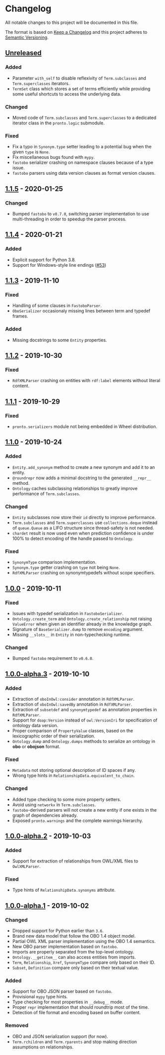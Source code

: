 # Changelog
All notable changes to this project will be documented in this file.

The format is based on [Keep a Changelog](http://keepachangelog.com/en/1.0.0/)
and this project adheres to [Semantic Versioning](http://semver.org/spec/v2.0.0.html).

## [Unreleased]
[Unreleased]: https://github.com/althonos/pronto/compare/v1.1.5...HEAD
### Added
- Parameter `with_self` to disable reflexivity of `Term.subclasses` and
  `Term.superclasses` iterators.
- `TermSet` class which stores a set of terms efficiently while providing
  some useful shortcuts to access the underlying data.
### Changed
- Moved code of `Term.subclasses` and `Term.superclasses` to a dedicated
  iterator class in the `pronto.logic` submodule.
### Fixed
- Fix a typo in `Synonym.type` setter leading to a potential bug when
  the given `type` is `None`.
- Fix miscellaneous bugs found with `mypy`.
- `fastobo` serializer crashing on namespace clauses because of a type
  issue.
- `fastobo` parsers using data version clauses as format version clauses.

## [1.1.5] - 2020-01-25
[1.1.5]: https://github.com/althonos/pronto/compare/v1.1.4...v1.1.5
### Changed
- Bumped `fastobo` to `v0.7.0`, switching parser implementation to use
  multi-threading in order to speedup the parser process.

## [1.1.4] - 2020-01-21
[1.1.4]: https://github.com/althonos/pronto/compare/v1.1.3...v1.1.4
### Added
- Explicit support for Python 3.8.
- Support for Windows-style line endings
  ([#53](https://github.com/althonos/pronto/issues/53))

## [1.1.3] - 2019-11-10
[1.1.3]: https://github.com/althonos/pronto/compare/v1.1.2...v1.1.3
### Fixed
- Handling of some clauses in `FastoboParser`.
- `OboSerializer` occasionaly missing lines between term and typedef frames.
### Added
- Missing docstrings to some `Entity` properties.

## [1.1.2] - 2019-10-30
[1.1.2]: https://github.com/althonos/pronto/compare/v1.1.1...v1.1.2
### Fixed
- `RdfXMLParser` crashing on entities with `rdf:label` elements
  without literal content.

## [1.1.1] - 2019-10-29
[1.1.1]: https://github.com/althonos/pronto/compare/v1.1.0...v1.1.1
### Fixed
- `pronto.serializers` module not being embedded in Wheel distribution.

## [1.1.0] - 2019-10-24
[1.1.0]: https://github.com/althonos/pronto/compare/v1.0.0...v1.1.0
### Added
- `Entity.add_synonym` method to create a new synonym and add it to an entity.
- `@roundrepr` now adds a minimal docstring to the generated `__repr__` method.
- `Ontology` caches subclassing relationships to greatly improve performance of
  `Term.subclasses`.
### Changed
- `Entity` subclasses now store their `id` directly to improve performance.
- `Term.subclasses` and `Term.superclasses` use `collections.deque` instead of
  `queue.Queue` as a LIFO structure since thread-safety is not needed.
- `chardet` result is now used even when prediction confidence is under 100%
  to detect encoding of the handle passed to `Ontology`.
### Fixed
- `SynonymType` comparison implementation.
- `Synonym.type` getter crashing on `type` not being `None`.
- `RdfXMLParser` crashing on synonymtypedefs without scope specifiers.

## [1.0.0] - 2019-10-11
[1.0.0]: https://github.com/althonos/pronto/compare/v1.0.0-alpha.3...v1.0.0
### Fixed
- Issues with typedef serialization in `FastoboSerializer`.
- `Ontology.create_term` and `Ontology.create_relationship` not raising `ValueError`
  when given an identifier already in the knowledge graph.
- Signature of `BaseSerializer.dump` to remove `encoding` argument.
- Missing `__slots__` in `Entity` in non-typechecking runtime.
### Changed
- Bumped `fastobo` requirement to `v0.6.0`.

## [1.0.0-alpha.3] - 2019-10-10
[1.0.0-alpha.3]: https://github.com/althonos/pronto/compare/v1.0.0-alpha.2...v1.0.0-alpha.3
### Added
- Extraction of `oboInOwl:consider` annotation in `RdfXMLParser`.
- Extraction of `oboInOwl:savedBy` annotation in `RdfXMLParser`.
- Extraction of `subsetdef` and `synonymtypedef` as annotation properties in
  `RdfXMLParser`.
- Support for `doap:Version` instead of `owl:VersionIri` for specification
  of ontology data version.
- Proper comparison of `PropertyValue` classes, based on the lexicographic order
  of their serialization.
- `Ontology.dump` and `Ontology.dumps` methods to serialize an ontology in
  **obo** or **obojson** format.
### Fixed
- `Metadata` not storing optional description of ID spaces if any.
- Wrong type hints in `RelationshipData.equivalent_to_chain`.
### Changed
- Added type checking to some more property setters.
- Avoid using `networkx` in `Term.subclasses`.
- `fastobo`-derived parsers will not create a new entity if one exists in the
  graph of dependencies already.
- Exposed `pronto.warnings` and the complete warnings hierarchy.

## [1.0.0-alpha.2] - 2019-10-03
[1.0.0-alpha.2]: https://github.com/althonos/pronto/compare/v1.0.0-alpha.1...v1.0.0-alpha.2
### Added
- Support for extraction of relationships from OWL/XML files to `OwlXMLParser`.
### Fixed
- Type hints of `RelationshipData.synonyms` attribute.

## [1.0.0-alpha.1] - 2019-10-02
[1.0.0-alpha.1]: https://github.com/althonos/pronto/compare/v0.12.2...v1.0.0-alpha.1
### Changed
- Dropped support for Python earlier than `3.6`.
- Brand new data model that follow the OBO 1.4 object model.
- Partial OWL XML parser implementation using the OBO 1.4 semantics.
- New OBO parser implementation based on `fastobo`.
- Imports are properly separated from the top-level ontology.
- `Ontology.__getitem__` can also access entities from imports.
- `Term`, `Relationship`, `Xref`, `SynonymType` compare only based on their ID.
- `Subset`, `Definition` compare only based on their textual value.
### Added
- Support for OBO JSON parser based on `fastobo`.
- Provisional `mypy` type hints.
- Type checking for most properties in `__debug__` mode.
- Proper `repr` implementation that should roundtrip most of the time.
- Detection of file format and encoding based on buffer content.
### Removed
- OBO and JSON serialization support (for now).
- `Term.rchildren` and `Term.rparents` and stop making direction assumptions on relationships.
